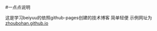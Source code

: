 #一点点说明


这是学习beiyuu的依照github-pages创建的技术博客
简单轻便
示例网址为[zhoubohan.github.io](https://zhoubohan.github.io/)
